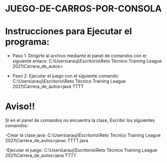 # JUEGO-DE-CARROS-POR-CONSOLA

# Instrucciones para Ejecutar el programa:

- Paso 1.
Dirigirte al archivo mediante el panel de comandos con el siguiente enlace: 
C:\Users\arauj\Escritorio\Reto Técnico Training League 2021\Carrera_de_autos>

- Paso 2.
Ejecutar el juego con el siguiente comando:
C:\Users\arauj\Escritorio\Reto Técnico Training League 2021\Carrera_de_autos>java TTTT

# Aviso!!
Si en el panel de comandos no encuentra la clase, Escribir los siguientes comandos:

-Crear la clase java:
C:\Users\arauj\Escritorio\Reto Técnico Training League 2021\Carrera_de_autos>javac TTTT.java

-Ejecutar el juego:
C:\Users\arauj\Escritorio\Reto Técnico Training League 2021\Carrera_de_autos>java TTTT
